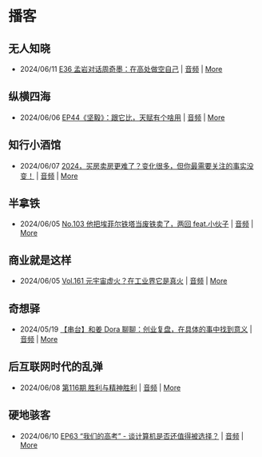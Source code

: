 # 播客

## 无人知晓
- 2024/06/11 [E36 孟岩对话周奇墨：在高处做空自己](https://www.xiaoyuzhoufm.com/episode/6667f31dc26e396a36eefe25) | [音频](https://dts-api.xiaoyuzhoufm.com/track/611719d3cb0b82e1df0ad29e/6667f31dc26e396a36eefe25/media.xyzcdn.net/ljJYPINg_uUnMMt8WMuIsiU41BZt.m4a) | [More](channels/%E6%97%A0%E4%BA%BA%E7%9F%A5%E6%99%93.md)

## 纵横四海
- 2024/06/06 [EP44《坚毅》：跟它比，天赋有个啥用](https://www.ximalaya.com/sound/733272262) | [音频](https://audio.xmcdn.com/storages/9e8c-audiofreehighqps/08/B9/GKwRIasKNvxtB1NmBALd5E1L.m4a) | [More](channels/%E7%BA%B5%E6%A8%AA%E5%9B%9B%E6%B5%B7.md)

## 知行小酒馆
- 2024/06/07 [2024，买房卖房更难了？变化很多，但你最需要关注的事实没变！](https://www.xiaoyuzhoufm.com/episode/66628ee994977a26efceffd9) | [音频](https://dts-api.xiaoyuzhoufm.com/track/6013f9f58e2f7ee375cf4216/66628ee994977a26efceffd9/media.xyzcdn.net/lpjR6re1egSnq-dNgv7cur5Lc9by.m4a) | [More](channels/%E7%9F%A5%E8%A1%8C%E5%B0%8F%E9%85%92%E9%A6%86.md)

## 半拿铁
- 2024/06/05 [No.103 他把埃菲尔铁塔当废铁卖了，两回 feat.小伙子](https://www.ximalaya.com/sound/733056664) | [音频](https://dl.wavpub.com/item/227_31599363_7122.m4a) | [More](channels/%E5%8D%8A%E6%8B%BF%E9%93%81.md)

## 商业就是这样
- 2024/06/05 [Vol.161 元宇宙虚火？在工业界它是真火](https://www.ximalaya.com/sound/733139878) | [音频](https://audio.xmcdn.com/storages/999e-audiofreehighqps/05/A2/GKwRINsKNhDqARp2XALdmZ1N.m4a) | [More](channels/%E5%95%86%E4%B8%9A%E5%B0%B1%E6%98%AF%E8%BF%99%E6%A0%B7.md)

## 奇想驿
- 2024/05/19 [【串台】和姜 Dora 聊聊：创业复盘，在具体的事中找到意义](https://www.xiaoyuzhoufm.com/episode/664962d382b428eafd844366) | [音频](https://dts-api.xiaoyuzhoufm.com/track/6034daea97755b8fc9c66480/664962d382b428eafd844366/media.xyzcdn.net/llloyy2KoUURla1cgosxmkenwwHw.m4a) | [More](channels/%E5%A5%87%E6%83%B3%E9%A9%BF.md)

## 后互联网时代的乱弹
- 2024/06/08 [第116期 胜利与精神胜利](https://hosting.wavpub.cn/pie/ep116/) | [音频](https://tk.wavpub.com/WPDL_aCuQtCtUZCWZvPGhtEftSNfnztctXbsSNdDGHuauBNYYZpcRtChfyyjmnv-17.mp3) | [More](channels/%E5%90%8E%E4%BA%92%E8%81%94%E7%BD%91%E6%97%B6%E4%BB%A3%E7%9A%84%E4%B9%B1%E5%BC%B9.md)

## 硬地骇客
- 2024/06/10 [EP63 “我们的高考” - 谈计算机是否还值得被选择？](https://www.xiaoyuzhoufm.com/episode/6666e3ff94977a26ef5f4cbd) | [音频](https://dts-api.xiaoyuzhoufm.com/track/640ee2438be5d40013fe4a87/6666e3ff94977a26ef5f4cbd/media.xyzcdn.net/lj7eS3jHIRkfmk8cEG2uOPCxFdaV.m4a) | [More](channels/%E7%A1%AC%E5%9C%B0%E9%AA%87%E5%AE%A2.md)


